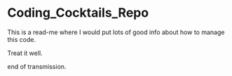 # Coding_Cocktails_Repo

This is a read-me where I would put lots of good info about how to manage this code.

Treat it well.

end of transmission.